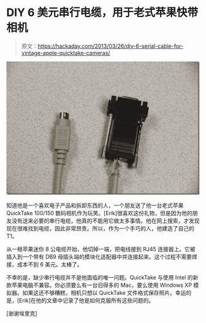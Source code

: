 # DIY 6 美元串行电缆，用于老式苹果快带相机

> 原文：<https://hackaday.com/2013/03/26/diy-6-serial-cable-for-vintage-apple-quicktake-cameras/>

![diy-serial-cable-for-vintage-apple-cameras](img/73609524bf89c69a2718db8b0ccb595d.png)

知道他是一个喜欢电子产品和拆卸东西的人，一个朋友送了他一台老式苹果 QuickTake 100/150 数码相机作为玩笑。[Erik]很喜欢这份礼物，但是因为他的朋友没有送来必要的串行电缆，他真的不能用它做太多事情。他在网上搜索，才发现现在很难找到电缆，因此非常昂贵。所以，作为一个手巧的人，他建造了自己的 T1。

从一根苹果迷你 8 公电缆开始，他切掉一端，把电线接到 RJ45 连接器上。它被插入到一个带有 DB9 母插头端的模块化适配器中并连接起来。这个过程不需要焊接，成本不到 6 美元。太棒了。

不幸的是，缺少串行电缆并不是他面临的唯一问题。QuickTake 与使用 Intel 的新款苹果电脑不兼容。你必须要么有一台旧得多的 Mac，要么使用 Windows XP 模拟器。如果这还不够糟糕，相机只想以 QuickTake 文件格式保存照片。幸运的是，[Erik]在他的文章中记录了他是如何克服所有这些问题的。

[谢谢埃里克]